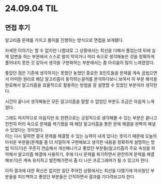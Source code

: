 # 24.09.04 TIL

## 면접 후기

알고리즘 문제를 가지고 풀이를 진행하는 방식으로 면접을 보게됐다.

자세한 이야기는 할 수 없지만 나름대로 그 상황에서는 최선을 다해서 풀었는데 뒤에 실제 답변을 하는 부분에서 스스로 말이 막히거나 머리 속으로 생각해놓은 것을 정확하게 풀어내지 못한 것 같아서 생각을 구현화하는 부분에서는 좀 아쉬움이 많이 느껴졌었다.

좋았던 점은 기존에 생각하지는 못했던 놓쳤던 중요한 포인트들을 문제를 계속 곰씹으면서 어떠한 원리로 해당 알고리즘이 동작하는걸까를 분석하다보니 보여서 이 부분 해석을 완료해서 알고리즘을 효율적으로 활용하는 방법을 잘 설명할 수 있었던 부분이라 생각한다.

시간이 끝나서 생각해놓은 모든 알고리즘을 말할 수 없었던 부분도 조금은 아쉽게 느껴졌다.

그래도 마지막으로 아쉽지만 또 한편으로는 긍정적으로 생각해볼 수 있는 부분은 끝나고 천천히 머리 속으로 문제를 복기했을 때 해당 알고리즘을 통한 문제 해결을 완벽히 해낼 수 있었다는 것이었다.<br> 이는 다시 말하면 결국 문제를 해결할 수 있는 능력이 내게 있다는 뜻이기 때문에 오늘의 아쉬운 부분들(문제를 좀 더 치밀하게 구현해보고 생각한 내용을 정확하게 설명하는 방법 익히기)은 꾸준히 연습해서 개선해나가고 좋았던 부분들(알고리즘의 주요 속성을 파악해서 알고리즘 해결에 사용하기, 후에 다시 문제를 복기하면서 완전하게 문제를 해결해보기)은 계속 유지하고 발전해가면서 좀 더 나은 프로그래머가 될 수 있고자 한다.

아직 결과에 대한 확신은 없지만 일단 주어진 상황에서는 최선을 다했기에 아쉬웠던 부분들을 피드백하고 좋았던 부분들은 간직하면서 결과를 기다려보고자 한다.
